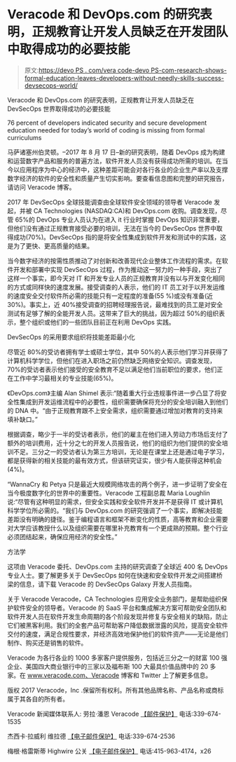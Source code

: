 # Veracode 和 DevOps.com 的研究表明，正规教育让开发人员缺乏在开发团队中取得成功的必要技能

> 原文:[https://devo PS . com/vera code-devo PS-com-research-shows-formal-education-leaves-developers-without-needly-skills-success-devsecops-world/](https://devops.com/veracode-devops-com-research-shows-formal-education-leaves-developers-without-necessary-skills-succeed-devsecops-world/)

Veracode 和 DevOps.com 的研究表明，正规教育让开发人员缺乏在 DevSecOps 世界取得成功的必要技能

76 percent of developers indicated security and secure development education needed for today’s world of coding is missing from formal curriculums

马萨诸塞州伯灵顿。–2017 年 8 月 17 日–新的研究表明，随着 DevOps 成为构建和运营数字产品和服务的普遍方法，软件开发人员没有获得成功所需的培训。在当今以应用程序为中心的经济中，这种差距可能会对各行各业的企业生产率以及支撑数字经济的软件的安全性和质量产生切实影响。要查看信息图和完整的研究报告，请访问 Veracode 博客。

2017 年 DevSecOps 全球技能调查由全球软件安全领域的领导者 Veracode 发起，并被 CA Technologies (NASDAQ:CA)和 DevOps.com 收购。调查发现，尽管 65%的 DevOps 专业人员认为在进入 it 行业时掌握 DevOps 知识非常重要，但他们没有通过正规教育接受必要的培训，无法在当今的 DevSecOps 世界中取得成功(70%)。DevSecOps 指的是将安全性集成到软件开发和测试中的实践，这是为了更快、更高质量的结果。

当今数字经济的按需性质推动了对创新和改善现代企业整体工作流程的需求。在软件开发和部署中实现 DevSecOps 过程，作为推动这一努力的一种手段，突出了这样一个事实，即今天对 IT 和开发专业人员的正规教育并没有以与开发变化相同的方式或同样快的速度发展。接受调查的人表示，他们的 IT 员工对于以开发运维的速度安全交付软件所必需的技能只有一定程度的准备(55 %)或没有准备(近 30%)。事实上，近 40%接受调查的招聘经理报告说，最难找到的员工是对安全测试有足够了解的全能开发人员。这带来了巨大的挑战，因为超过 50%的组织表示，整个组织或他们的一些团队目前正在利用 DevOps 实践。

DevSecOps 的采用要求组织将技能差距最小化

尽管近 80%的受访者拥有学士或硕士学位，其中 50%的人表示他们学习并获得了计算机科学学位，但他们在进入职场之前仍然缺乏网络安全知识。调查发现，70%的受访者表示他们接受的安全教育不足以满足他们当前职位的要求，他们正在工作中学习最相关的专业技能(65%)。

《DevOps.com》主编 Alan Shimel 表示:“随着重大行业违规事件进一步凸显了将安全性集成到开发运维流程中的必要性，组织需要确保将充分的安全培训融入到他们的 DNA 中。“由于正规教育跟不上安全需求，组织需要通过增加对教育的支持来填补缺口。”

根据调查，略少于一半的受访者表示，他们的雇主在他们进入劳动力市场后支付了额外的培训费用，近十分之七的开发人员报告说，他们的组织为他们提供的安全培训不足。三分之一的受访者认为第三方培训，无论是在课堂上还是通过电子学习，都是获得新的相关技能的最有效方式，但该研究证实，很少有人能获得这种机会(4%)。

“WannaCry 和 Petya 只是最近大规模网络攻击的两个例子，进一步证明了安全在当今极度数字化的世界中的重要性。Veracode 工程副总裁 Maria Loughlin 说:“尽管有这种明显的需求，但安全实践和安全软件开发并不是获得 IT 或计算机科学学位所必需的。“我们与 DevOps.com 的研究强调了一个事实，即解决技能差距没有明确的捷径。鉴于编程语言和框架不断变化的性质，高等教育和企业需要对大学应该教授什么以及组织需要在哪里补充教育有一个更成熟的预期。整个行业必须团结起来，确保应用经济的安全性。”

方法学

这项由 Veracode 委托、DevOps.com 主持的研究调查了全球近 400 名 DevOps 专业人士。要了解更多关于 DevSecOps 如何在快速和安全软件开发之间搭建桥梁的信息，请下载 Veracode 的 DevSecOps Galaxy 开发人员指南。

关于 Veracode
Veracode，CA Technologies 应用安全业务部门，是帮助组织保护软件安全的领导者。Veracode 的 SaaS 平台和集成解决方案可帮助安全团队和软件开发人员在软件开发生命周期的各个阶段发现并修复与安全相关的缺陷，防止它们被黑客利用。我们的全套产品可帮助客户降低数据泄露的风险，提高安全软件交付的速度，满足合规性要求，并经济高效地保护他们的软件资产——无论是他们制作、购买还是销售的软件。

Veracode 为各行各业的 1000 多家客户提供服务，包括近三分之一的财富 100 强企业、美国四大商业银行中的三家以及福布斯 100 大最具价值品牌中的 20 多家。在 www.veracode.com、Veracode 博客和 Twitter 上了解更多信息。

版权 2017 Veracode，Inc .保留所有权利。所有其他品牌名称、产品名称或商标属于其各自的所有者。

Veracode 新闻媒体联系人:
劳拉·潘恩
Veracode
[【邮件保护】](/cdn-cgi/l/email-protection)
电话:339-674-1535

杰西卡·拉威利
维拉德
[【电子邮件保护】](/cdn-cgi/l/email-protection)
电话:339-674-2536

梅根·格雷斯蒂
Highwire 公关
[【电子邮件保护】](/cdn-cgi/l/email-protection)
电话:415-963-4174，x26